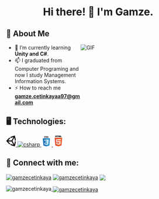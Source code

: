 ### <h1 align="center"> Hi there! 👋 I'm Gamze. </h1>

## 👩 About Me
<img align="right" alt="GIF" src="https://i.ibb.co/8jd30vx/codingwithcoffee.gif" width="300" height="220" />

- 🌱 I’m currently learning **Unity and C#**.
- 📫 I graduated from Computer Programing and now I study Management Information Systems.
- ⚡ How to reach me **gamze.cetinkayaa97@gmail.com**

## 🖥 Technologies:
<p align="left"> 
<a href="https://unity.com/" target="_blank"> <img src="https://github.com/devicons/devicon/blob/master/icons/unity/unity-original.svg" alt="unity" width="27" height="30"/> </a>  
<a href="https://docs.microsoft.com/en-us/dotnet/csharp/" target="_blank"> <img src="https://seeklogo.com/images/C/c-sharp-c-logo-02F17714BA-seeklogo.com.png" alt="csharp" width="27" height="30"/> </a>
<a href="https://www.w3schools.com/css/" target="_blank"> <img src="https://raw.githubusercontent.com/devicons/devicon/master/icons/css3/css3-original-wordmark.svg" alt="css3" width="28" height="28"/> </a> 
<a href="https://www.w3.org/html/" target="_blank"> <img src="https://raw.githubusercontent.com/devicons/devicon/master/icons/html5/html5-original-wordmark.svg" alt="html5" width="30" height="30"/> </a> 

## 🔗 Connect with me:
<p align="left">
<a href="https://www.linkedin.com/in/gamzecetinkaya/" target="blank"><img align="center" src="https://velanovascular.com/wp-content/uploads/2020/06/LinkedIn.png" alt="gamzecetinkaya" height="30" width="30" /></a>
<a href="https://instagram.com/gamzeyelizcetinkaya" target="blank"><img align="center" src="https://upload.wikimedia.org/wikipedia/commons/thumb/e/e7/Instagram_logo_2016.svg/1200px-Instagram_logo_2016.svg.png" alt="gamzecetinkaya" height="30" width="30" /></a>
<a href="mailto:gamze.cetinkayaa97@gmail.com"> <img align="center" src="https://img.icons8.com/fluent/48/000000/gmail.png" width="3.5%"/>
</p>


<p><img align="left" src="https://github-readme-stats.vercel.app/api/top-langs?username=gamzecetinkaya&show_icons=true&theme=radical&locale=en&layout=compact" alt="gamzecetinkaya" /></p>

<p>&nbsp;<img align="center" src="https://github-readme-stats.vercel.app/api?username=gamzecetinkaya&show_icons=true&theme=dark&locale=en" alt="gamzecetinkaya" width="50%" /></p>

